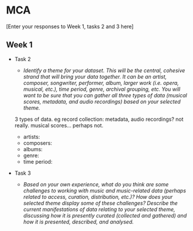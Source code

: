 # MCA
\[Enter your responses to Week 1, tasks 2 and 3 here\]
## Week 1

* Task 2
  * _Identify a theme for your dataset. This will be the central, cohesive strand that will bring your data together. It can be an artist, composer, songwriter, performer, album, larger work (i.e. opera, musical, etc.), time period, genre, archival grouping, etc. You will want to be sure that you can gather all three types of data (musical scores, metadata, and audio recordings) based on your selected theme._
  
  3 types of data.
  eg record collection: metadata, audio recordings? not really. musical scores... perhaps not.
    * artists:
    * composers:
    * albums:
    * genre:
    * time period:
  
  
* Task 3
  * _Based on your own experience, what do you think are some challenges to working with music and music-related data (perhaps related to access, curation, distribution, etc.)? How does your selected theme display some of these challenges? Describe the current manifestations of data relating to your selected theme, discussing how it is presently curated (collected and gathered) and how it is presented, described, and analysed._


